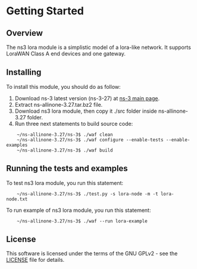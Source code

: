 # Getting Started

## Overview


The ns3 lora module is a simplistic model of a lora-like network. It
supports LoraWAN Class A end devices and one gateway.

## Installing

To install this module, you should do as follow:
1. Download ns-3 latest version (ns-3-27) at [ns-3 main page](https://www.nsnam.org/ns-3-27).
2. Extract ns-allinone-3.27.tar.bz2 file.
3. Download ns3 lora module, then copy it ./src folder inside ns-allinone-3.27 folder.
4. Run three next statements to build source code:
```
	~/ns-allinone-3.27/ns-3$ ./waf clean
	~/ns-allinone-3.27/ns-3$ ./waf configure --enable-tests --enable-examples
	~/ns-allinone-3.27/ns-3$ ./waf build	
```

## Running the tests and examples

To test ns3 lora module, you run this statement:
```
	~/ns-allinone-3.27/ns-3$ ./test.py -s lora-node -m -t lora-node.txt
```
To run example of ns3 lora module, you run this statement:
```
	~/ns-allinone-3.27/ns-3$ ./waf --run lora-example
```
## License

This software is licensed under the terms of the GNU GPLv2 - see the [LICENSE](LICENSE) file for details.


